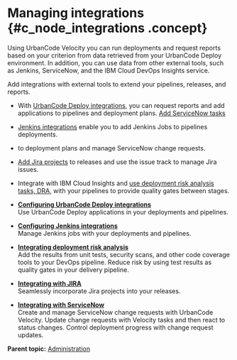 # Managing integrations {#c_node_integrations .concept}

Using UrbanCode Velocity you can run deployments and request reports based on your criterion from data retrieved from your UrbanCode Deploy environment. In addition, you can use data from other external tools, such as Jenkins, ServiceNow, and the IBM Cloud DevOps Insights service.

Add integrations with external tools to extend your pipelines, releases, and reports.

-   With [UrbanCode Deploy integrations](t_integration_UCD.md#), you can request reports and add applications to pipelines and deployment plans. [Add ServiceNow tasks](c_integration_servicenow.md#)
-   [Jenkins integrations](t_integration_Jenkins.md#) enable you to add Jenkins Jobs to pipelines deployments.
-   to deployment plans and manage ServiceNow change requests.
-   [Add Jira projects](c_integration_jira.md#) to releases and use the issue track to manage Jira issues.
-   Integrate with IBM Cloud Insights and [use deployment risk analysis tasks, DRA](c_integration_dra.md#), with your pipelines to provide quality gates between stages.

-   **[Configuring UrbanCode Deploy integrations](../topics/t_integration_UCD.md)**  
Use UrbanCode Deploy applications in your deployments and pipelines.
-   **[Configuring Jenkins integrations](../topics/t_integration_Jenkins.md)**  
Manage Jenkins jobs with your deployments and pipelines.
-   **[Integrating deployment risk analysis](../topics/c_integration_dra.md)**  
Add the results from unit tests, security scans, and other code coverage tools to your DevOps pipeline. Reduce risk by using test results as quality gates in your delivery pipeline.
-   **[Integrating with JIRA](../topics/c_integration_jira.md)**  
Seamlessly incorporate Jira projects into your releases.
-   **[Integrating with ServiceNow](../topics/c_integration_servicenow.md)**  
Create and manage ServiceNow change requests with UrbanCode Velocity. Update change requests with Velocity tasks and then react to status changes. Control deployment progress with change request updates.

**Parent topic:** [Administration](../topics/c_node_admin.md)

